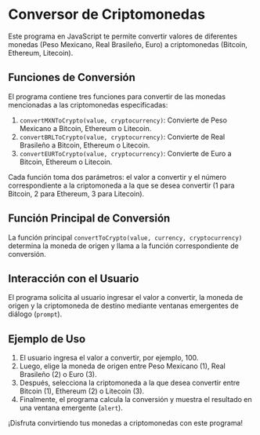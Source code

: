 # Conversor de Criptomonedas

Este programa en JavaScript te permite convertir valores de diferentes monedas (Peso Mexicano, Real Brasileño, Euro) a criptomonedas (Bitcoin, Ethereum, Litecoin).

## Funciones de Conversión

El programa contiene tres funciones para convertir de las monedas mencionadas a las criptomonedas especificadas:

1. `convertMXNToCrypto(value, cryptocurrency)`: Convierte de Peso Mexicano a Bitcoin, Ethereum o Litecoin.
2. `convertBRLToCrypto(value, cryptocurrency)`: Convierte de Real Brasileño a Bitcoin, Ethereum o Litecoin.
3. `convertEURToCrypto(value, cryptocurrency)`: Convierte de Euro a Bitcoin, Ethereum o Litecoin.

Cada función toma dos parámetros: el valor a convertir y el número correspondiente a la criptomoneda a la que se desea convertir (1 para Bitcoin, 2 para Ethereum, 3 para Litecoin).

## Función Principal de Conversión

La función principal `convertToCrypto(value, currency, cryptocurrency)` determina la moneda de origen y llama a la función correspondiente de conversión.

## Interacción con el Usuario

El programa solicita al usuario ingresar el valor a convertir, la moneda de origen y la criptomoneda de destino mediante ventanas emergentes de diálogo (`prompt`).

## Ejemplo de Uso

1. El usuario ingresa el valor a convertir, por ejemplo, 100.
2. Luego, elige la moneda de origen entre Peso Mexicano (1), Real Brasileño (2) o Euro (3).
3. Después, selecciona la criptomoneda a la que desea convertir entre Bitcoin (1), Ethereum (2) o Litecoin (3).
4. Finalmente, el programa calcula la conversión y muestra el resultado en una ventana emergente (`alert`).

¡Disfruta convirtiendo tus monedas a criptomonedas con este programa!